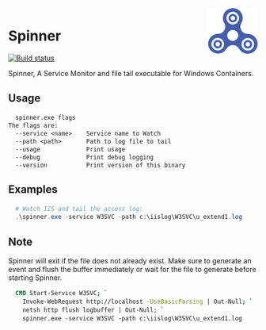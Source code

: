 <img align="right" src="spinner.png" alt="Spinner" />

# Spinner

[![Build status](https://ci.appveyor.com/api/projects/status/1us41ajgvlwu9dcb?svg=true)](https://ci.appveyor.com/project/cdhunt/spinner)

Spinner, A Service Monitor and file tail executable for Windows Containers.

## Usage

```text
  spinner.exe flags
The flags are:
  --service <name>    Service name to Watch
  --path <path>       Path to log file to tail
  --usage             Print usage
  --debug             Print debug logging
  --version           Print version of this binary
```

## Examples

```powershell
  # Watch IIS and tail the access log:
  .\spinner.exe -service W3SVC -path c:\iislog\W3SVC\u_extend1.log
```

## Note

Spinner will exit if the file does not already exist. Make sure to generate an event
and flush the buffer immediately or wait for the file to generate before starting
Spinner.

```dockerfile
  CMD Start-Service W3SVC; `
    Invoke-WebRequest http://localhost -UseBasicParsing | Out-Null; `
    netsh http flush logbuffer | Out-Null; `
    spinner.exe -service W3SVC -path c:\iislog\W3SVC\u_extend1.log
```